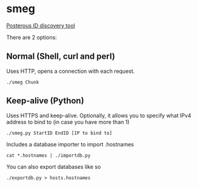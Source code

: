 smeg
====

[Posterous ID discovery tool](http://archiveteam.org/index.php?title=Posterous)

There are 2 options:

Normal (Shell, curl and perl)
-----------------------------
Uses HTTP, opens a connection with each request.

    ./smeg Chunk

Keep-alive (Python)
-------------------
Uses HTTPS and keep-alive. Optionally, it allows you to specify what IPv4 address to bind to (in case you have more than 1)

    ./smeg.py StartID EndID [IP to bind to]



Includes a database importer to import .hostnames

    cat *.hostnames | ./importdb.py


You can also export databases like so

    ./exportdb.py > hosts.hostnames
